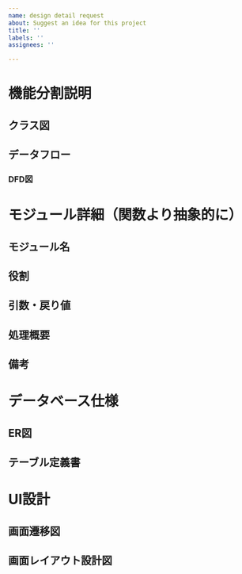 ```yaml
---
name: design detail request
about: Suggest an idea for this project
title: ''
labels: ''
assignees: ''

---
```

# 機能分割説明
## クラス図
## データフロー
### DFD図
# モジュール詳細（関数より抽象的に）
## モジュール名
## 役割
## 引数・戻り値
## 処理概要
## 備考
# データベース仕様
## ER図
## テーブル定義書
# UI設計
## 画面遷移図
## 画面レイアウト設計図
